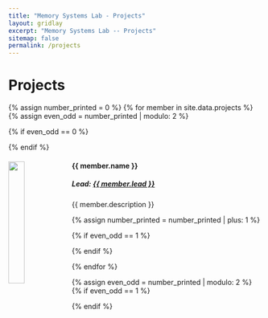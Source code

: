 ```yaml
---
title: "Memory Systems Lab - Projects"
layout: gridlay
excerpt: "Memory Systems Lab -- Projects"
sitemap: false
permalink: /projects
---
```


# Projects

{% assign number_printed = 0 %}
{% for member in site.data.projects %}
{% assign even_odd = number_printed | modulo: 2 %}

{% if even_odd == 0 %}
<div class="row">
{% endif %}

<div class="col-sm-6 clearfix">
  <img src="{{ site.url }}{{ site.baseurl }}/images/projectpic/{{ member.photo }}" class="img-responsive" width="25%" style="float: left" />
  <h4>{{ member.name }}</h4>
  <h5> <b>Lead:</b> <a href="{{ site.url}}{{ site.baseurl }}/members">{{ member.lead }}</a></h5>
  <p> {{ member.description }} </p>
</div>

{% assign number_printed = number_printed | plus: 1 %}

{% if even_odd == 1 %}
</div>
{% endif %}

{% endfor %}

{% assign even_odd = number_printed | modulo: 2 %}
{% if even_odd == 1 %}
</div>
{% endif %}

